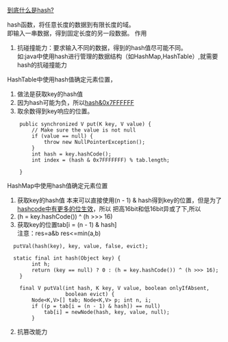 [到底什么是hash?](https://www.zhihu.com/question/26762707)  

hash函数，将任意长度的数据到有限长度的域。  
即输入一串数据，得到固定长度的另一段数据。
作用 
1. 抗碰撞能力：要求输入不同的数据，得到的hash值尽可能不同。  
如:java中使用hash进行管理的数据结构（如HashMap,HashTable）,就需要hash的抗碰撞能力  
  
HashTable中使用hash值确定元素位置，
   1. 做法是获取key的hash值  
   2. 因为hash可能为负，所以[hash&0x7FFFFFF](https://stackoverflow.com/questions/9380670/why-does-java-use-hash-0x7fffffff-tab-length-to-decide-the-index-of-a-key)  
   3. 取余数得到key响应的位置。 
```
    public synchronized V put(K key, V value) {
        // Make sure the value is not null
        if (value == null) {
            throw new NullPointerException();
        }
        int hash = key.hashCode();
        int index = (hash & 0x7FFFFFFF) % tab.length;
       
    }

```  
HashMap中使用hash值确定元素位置  
1. 获取key的hash值
 本来可以直接使用(n - 1) & hash得到key的位置，但是为了[hashcode中有更多的位生效](https://yikun.github.io/2015/04/01/Java-HashMap%E5%B7%A5%E4%BD%9C%E5%8E%9F%E7%90%86%E5%8F%8A%E5%AE%9E%E7%8E%B0/)，所以
 把高16bit和低16bit异或了下,所以
2. (h = key.hashCode()) ^ (h >>> 16)
3. 获取key的位置tab\[i = (n - 1) & hash]    
注意：res=a&b res<=min(a,b)
```
  putVal(hash(key), key, value, false, evict);

```

```
  static final int hash(Object key) {
        int h;
        return (key == null) ? 0 : (h = key.hashCode()) ^ (h >>> 16);
    }

```

```
    final V putVal(int hash, K key, V value, boolean onlyIfAbsent,
                   boolean evict) {
        Node<K,V>[] tab; Node<K,V> p; int n, i;
        if ((p = tab[i = (n - 1) & hash]) == null)
            tab[i] = newNode(hash, key, value, null);
        }
```


2. 抗篡改能力
